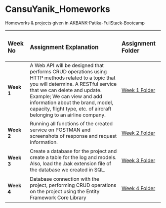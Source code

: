 # CansuYanik_Homeworks
Homeworks &amp; projects given in AKBANK-Patika-FullStack-Bootcamp


| <h3> Week No </h3>    | <h3> Assignment Explanation </h3>                                                              | <h3> Assignment Folder </h3> |
| :--------------------| :--------------------------------------------------------------------------------------------- | :---------------------------------|
| <h4> Week 1 </h4>    | A Web API will be designed that performs CRUD operations using HTTP methods related to a topic that you will determine. A RESTful service that we can delete and update. <br> Example; We can view and add information about the brand, model, capacity, flight type, etc. of aircraft belonging to an airline company. | [Week 1 Folder](https://github.com/AKBANK-Patika-FullStack-Bootcamp/CansuYanik_Homeworks/tree/main/Week1) |
| <h4> Week 2 </h4>    | Running all functions of the created service on POSTMAN and screenshots of response and request information. | [Week 2 Folder](https://github.com/AKBANK-Patika-FullStack-Bootcamp/CansuYanik_Homeworks/tree/main/Week2) |
| <h4> Week 3 </h4>    | Create a database for the project and create a table for the log and models. Also, load the .bak extension file of the database we created in SQL.  | [Week 3 Folder](https://github.com/AKBANK-Patika-FullStack-Bootcamp/CansuYanik_Homeworks/tree/main/Week3) |
| <h4> Week 4 </h4>    | Database connection with the project, performing CRUD operations on the project using the Entity Framework Core Library | [Week 4 Folder](https://github.com/AKBANK-Patika-FullStack-Bootcamp/CansuYanik_Homeworks/tree/main/Week4) |


